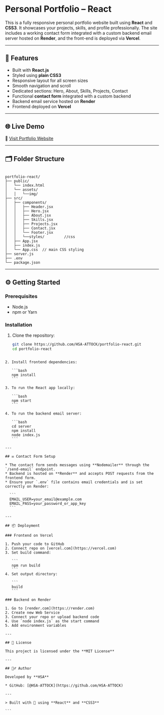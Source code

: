 # Personal Portfolio – React

This is a fully responsive personal portfolio website built using **React** and **CSS3**. It showcases your projects, skills, and profile professionally. The site includes a working contact form integrated with a custom backend email server hosted on **Render**, and the front-end is deployed via **Vercel**.

---

## 🚀 Features

- Built with **React.js**
- Styled using **plain CSS3**
- Responsive layout for all screen sizes
- Smooth navigation and scroll
- Dedicated sections: Hero, About, Skills, Projects, Contact
- Functional **contact form** integrated with a custom backend
- Backend email service hosted on **Render**
- Frontend deployed on **Vercel**

---

## 🌐 Live Demo

🔗 [Visit Portfolio Website](https://haidersajjad.site/) 

---

## 🗂️ Folder Structure

```

portfolio-react/
├── public/
│   └── index.html
│   └── assets/
│   │   └──img/
├── src/
│   ├── components/
│   │   ├── Header.jsx
│   │   ├── Hero.jsx
│   │   ├── About.jsx
│   │   ├── Skills.jsx
│   │   ├── Projects.jsx
│   │   ├── Contact.jsx
│   │   └── Footer.jsx
│   │   └──styles/         //css
│   ├── App.jsx
│   ├── index.js
│   └── App.css  // main CSS styling
├── server.js
├── .env
└── package.json

````

---

## ⚙️ Getting Started

### Prerequisites

- Node.js
- npm or Yarn

### Installation

1. Clone the repository:
   ```bash
   git clone https://github.com/HSA-ATTOCK/portfolio-react.git
   cd portfolio-react
````

2. Install frontend dependencies:

   ```bash
   npm install
   ```

3. To run the React app locally:

   ```bash
   npm start
   ```

4. To run the backend email server:

   ```bash
   cd server
   npm install
   node index.js
   ```

---

## ✉️ Contact Form Setup

* The contact form sends messages using **Nodemailer** through the `/send-email` endpoint.
* Backend is hosted on **Render** and accepts POST requests from the frontend form.
* Ensure your `.env` file contains email credentials and is set correctly on Render:

  ```
  EMAIL_USER=your_email@example.com
  EMAIL_PASS=your_password_or_app_key
  ```

---

## 📦 Deployment

### Frontend on Vercel

1. Push your code to GitHub
2. Connect repo on [vercel.com](https://vercel.com)
3. Set build command:

   ```
   npm run build
   ```
4. Set output directory:

   ```
   build
   ```

### Backend on Render

1. Go to [render.com](https://render.com)
2. Create new Web Service
3. Connect your repo or upload backend code
4. Use `node index.js` as the start command
5. Add environment variables

---

## 📄 License

This project is licensed under the **MIT License**

---

## 🙋‍♂️ Author

Developed by **HSA**

* GitHub: [@HSA-ATTOCK](https://github.com/HSA-ATTOCK)

---

> Built with 💖 using **React** and **CSS3**

```